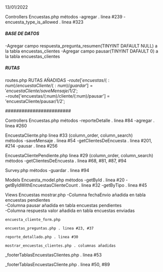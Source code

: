 13/01/2022

Controllers
  Encuestas.php
    métodos
      -agregar . linea #239
      -encuesta_type_is_allowed . linea #323



































##### BASE DE DATOS #####

-Agregar campo respuesta_pregunta_resumen(TINYINT DAFAULT NULL) a la tabla encuestas_clientes
-Agregar campo pausar(TINYINT DAFAULT 0) a la tabla encuestas_clientes

##### RUTAS #####

routes.php
  RUTAS AÑADIDAS
    -$route['encuestas/(:num)/encuestaCliente/(:num)/guardar'] = 'encuestaCliente/saveMensaje/$1/$2';
    -$route['encuestas/(:num)/cliente/(:num)/pausar'] = 'encuestaCliente/pausar/$1/$2';

########################

Controllers
  Encuestas.php
    métodos
      -reporteDetalle . linea #84
      -agregar . linea #260

  EncuestaCliente.php 
    linea #33 (column_order, column_search)  
    métodos
      -saveMensaje . linea #54
      -getClientesDeEncuesta . linea #201, #214
      -pausar . linea #256

  EncuestaClientePendiente.php 
    linea #29 (column_order, column_search)  
    métodos
      -getClientesDeEncuesta . linea #68, #81, #87, #94

  Survey.php
    métodos
      -guardar . linea #94 

Models
  Encuesta_model.php
    métodos
      -getById . linea #20
      -getByIdWithEncuestasClienteCount . linea #32
      -getByTipo . linea #45
          
        
Views
 Encuestas
    mostrar.php 
      -Columna fechaEnvio añadida en tabla encuestas pendientes  
      -Columna pausar añadida en tabla encuestas pendientes  
      -Columna respuesta valor añadida en tabla encuestas enviadas  
      
    
    encuesta_cliente_form.php  
    
    encuestas_preguntas.php . linea #23, #37

    reporte_detallado.php . linea #30

    mostrar_encuestas_clientes.php . columnas añadidas

  _footerTablasEncuestasClientes.php . linea #53

  _footerTablasEncuestasCliente.php . linea #50, #89



  
      

      
